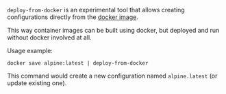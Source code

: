 `deploy-from-docker` is an experimental tool that allows creating configurations directly from the [docker image](https://github.com/moby/moby/blob/master/image/spec/v1.2.md).

This way container images can be built using docker, but deployed and run without docker involved at all.

Usage example:

	docker save alpine:latest | deploy-from-docker

This command would create a new configuration named `alpine.latest` (or update existing one).
